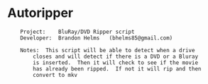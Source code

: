 Autoripper
========================
																	
		Project:	BluRay/DVD Ripper script
		Developer:	Brandon Helms	(bhelms85@gmail.com)
																	
		Notes:  This script will be able to detect when a drive
			closes and will detect if there is a DVD or a Bluray
			is inserted.  Then it will check to see if the movie
			has already been ripped.  If not it will rip and then
			convert to mkv
																	